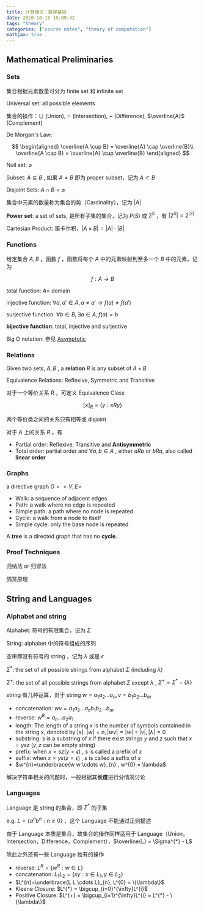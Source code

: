 ```yaml
---
title: 计算理论：数学基础
date: 2020-10-15 15:09:42
tags: "theory"
categories: ["course notes", "theory of computation"]
mathjax: true
---
```


## Mathematical Preliminaries

### Sets

集合根据元素数量可分为 finite set 和 infinite set

Universal set: all possible elements

集合的操作：$\cup$ (Union), $\cap$ (Intersection), $-$ (Difference), $\overline{A}$ (Complement)

De Morgan's Law:

$$
\begin{aligned}
\overline{A \cup B} = \overline{A} \cap \overline{B}\\
\overline{A \cap B} = \overline{A} \cup \overline{B}
\end{aligned}
$$

Null set: $\varnothing$

Subset: $A \subseteq B$ , 如果 $A \neq B$ 即为 proper subset，记为 $A \subset B$

Disjoint Sets: $A \cap B = \varnothing$

集合中元素的数量称为集合的势（Cardinality），记为 $|A|$

**Power set**: a set of sets, 是所有子集的集合，记为 $P(S)$ 或 $2^{S}$ ，有 $|2^{S}| = 2^{|S|}$

Cartesian Product: 笛卡尔积，$|A \times B| = |A| \cdot |B|$

### Functions

给定集合 $A, B$ ，函数 $f$ ，函数将每个 $A$ 中的元素映射到至多一个 $B$ 中的元素，记为

$$
f: A \to B
$$

total function: $A =$ domain

injective function: $\forall a, a' \in A, a \neq a' \to f(a) \neq f(a')$

surjective function: $\forall b \in B, \exists a \in A, f(a) = b$

**bijective function**: total, injective and surjective

Big O notation: 参见 [Asymptotic](https://i1123581321.github.io/NJU-open-resource/algorithm_design_and_analysis/notes/L_2.pdf)

### Relations

Given two sets, $A, B$ , a **relation** $R$ is any subset of $A \times B$

Equivalence Relations: Reflexive, Symmetric and Transitive

对于一个等价关系 $R$ ，可定义 Equivalence Class

$$
[x]_{R} = \{y : x R y\}
$$

两个等价类之间的关系只有相等或 disjoint

对于 $A$ 上的关系 $R$ ，有

* Partial order: Reflexive, Transitive and **Antisymmetric**
* Total order: partial order and $\forall a, b \in A$ , either $aRb$ or $bRa$, also called **linear order**

### Graphs

a directive graph $G = <V,E>$

* Walk: a sequence of adjacent edges
* Path: a walk where no edge is repeated
* Simple path: a path where no node is repeated
* Cycle: a walk from a node to itself
* Simple cycle: only the base node is repeated

A **tree** is a directed graph that has no **cycle**.

### Proof Techniques

归纳法 or 归谬法

鸽笼原理

## String and Languages

### Alphabet and string

Alphabet: 符号的有限集合，记为 $\Sigma$

String: alphabet 中的符号组成的序列

空串即没有符号的 string ，记为 $\lambda$ 或是 $\epsilon$

$\Sigma^{*}$: the set of all possible strings from alphabet $\Sigma$ (including $\lambda$)

$\Sigma^{+}$: the set of all possible strings from alphabet $\Sigma$ except $\lambda$ , $\Sigma^{+} = \Sigma^{*} - \{\lambda\}$

string 有几种运算，对于 string $w = a_{1}a_{2}\dots a_{n}, v = b_{1}b_{2}\dots b_{m}$

* concatenation: $wv = a_{1}a_{2}\dots a_{n}b_{1}b_{2}\dots b_{m}$
* reverse: $w^{R} = a_n\dots a_{2}a_{1}$
* length: The length of a string $x$ is the number of
  symbols contained in the string $x$, denoted by $|x|$. $|w| = n, |wv| = |w| + |v|, |\lambda| = 0$
* substring: $s$ is a substring of $x$ if there exist strings $y$ and $z$ such that $x = ysz$ ($y, z$ can be empty string)
* prefix: when $x = sz(y = \epsilon)$ , $s$ is called a prefix of $x$
* suffix: when $x = ys(z = \epsilon)$ , $s$ is called a suffix of $x$
* $w^{n}=\underbrace{w w \cdots w}_{n} , w^{0} = \lambda$

解决字符串相关的问题时，一般根据其**长度**进行分情况讨论

### Languages

Language 是 string 的集合，即 $\Sigma^{*}$ 的子集

e.g. $L = \{a^{n}b^{n}:n \geqslant 0\}$ ，这个 Language 不能通过正则描述

由于 Language 本质是集合，故集合的操作同样适用于 Language（Union，Intersection，Difference，Complement），$\overline{L} = \Sigma^{*} - L$

除此之外还有一些 Language 独有的操作

* reverse: $L^{R} = \{w^{R} :w \in L\}$
* concatenation: $L_{1}L_{2} = \{xy: x \in L_{1}, y \in L_{2}\}$
* $L^{n}=\underbrace{L L \cdots L}_{n}, L^{0} = \{\lambda\}$
* Kleene Closure: $L^{*} = \bigcup_{i=0}^{\infty}L^{i}$
* Positive Closure: $L^{+} = \bigcup_{i=1}^{\infty}L^{i} = L^{*} - \{\lambda\}$